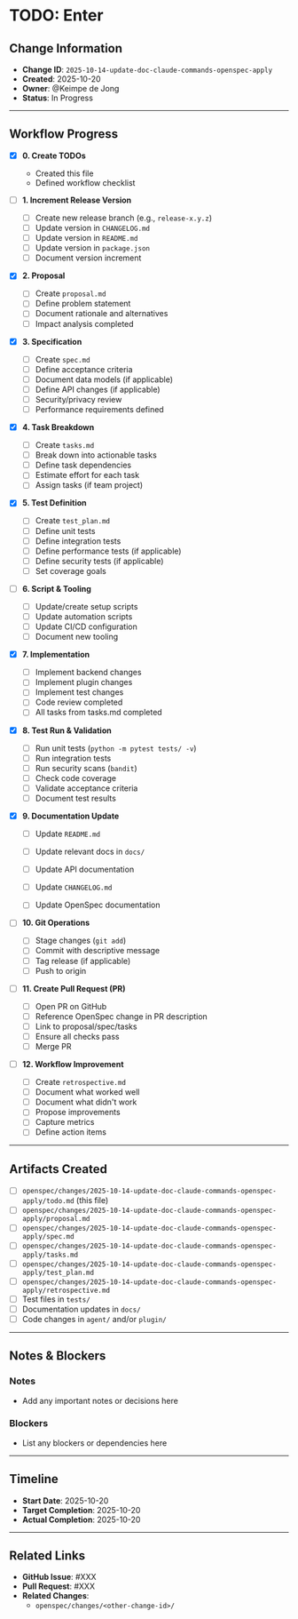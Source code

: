 # TODO: Enter

## Change Information
- **Change ID**: `2025-10-14-update-doc-claude-commands-openspec-apply`
- **Created**: 2025-10-20
- **Owner**: @Keimpe de Jong
- **Status**: In Progress

---

## Workflow Progress

- [x] **0. Create TODOs**
    - Created this file
    - Defined workflow checklist

- [ ] **1. Increment Release Version**
    - [ ] Create new release branch (e.g., `release-x.y.z`)
    - [ ] Update version in `CHANGELOG.md`
    - [ ] Update version in `README.md`
    - [ ] Update version in `package.json`
    - [ ] Document version increment

- [x] **2. Proposal**
    - [ ] Create `proposal.md`
    - [ ] Define problem statement
    - [ ] Document rationale and alternatives
    - [ ] Impact analysis completed

- [x] **3. Specification**
    - [ ] Create `spec.md`
    - [ ] Define acceptance criteria
    - [ ] Document data models (if applicable)
    - [ ] Define API changes (if applicable)
    - [ ] Security/privacy review
    - [ ] Performance requirements defined

- [x] **4. Task Breakdown**
    - [ ] Create `tasks.md`
    - [ ] Break down into actionable tasks
    - [ ] Define task dependencies
    - [ ] Estimate effort for each task
    - [ ] Assign tasks (if team project)

- [x] **5. Test Definition**
    - [ ] Create `test_plan.md`
    - [ ] Define unit tests
    - [ ] Define integration tests
    - [ ] Define performance tests (if applicable)
    - [ ] Define security tests (if applicable)
    - [ ] Set coverage goals

- [ ] **6. Script & Tooling**
    - [ ] Update/create setup scripts
    - [ ] Update automation scripts
    - [ ] Update CI/CD configuration
    - [ ] Document new tooling

- [x] **7. Implementation**
    - [ ] Implement backend changes
    - [ ] Implement plugin changes
    - [ ] Implement test changes
    - [ ] Code review completed
    - [ ] All tasks from tasks.md completed

- [x] **8. Test Run & Validation**
    - [ ] Run unit tests (`python -m pytest tests/ -v`)
    - [ ] Run integration tests
    - [ ] Run security scans (`bandit`)
    - [ ] Check code coverage
    - [ ] Validate acceptance criteria
    - [ ] Document test results

- [x] **9. Documentation Update**
    - [ ] Update `README.md`
    - [ ] Update relevant docs in `docs/`
    - [ ] Update API documentation
    - [ ] Update `CHANGELOG.md`
    - [ ] Update OpenSpec documentation


- [ ] **10. Git Operations**
    - [ ] Stage changes (`git add`)
    - [ ] Commit with descriptive message
    - [ ] Tag release (if applicable)
    - [ ] Push to origin

- [ ] **11. Create Pull Request (PR)**
    - [ ] Open PR on GitHub
    - [ ] Reference OpenSpec change in PR description
    - [ ] Link to proposal/spec/tasks
    - [ ] Ensure all checks pass
    - [ ] Merge PR

- [ ] **12. Workflow Improvement**
    - [ ] Create `retrospective.md`
    - [ ] Document what worked well
    - [ ] Document what didn't work
    - [ ] Propose improvements
    - [ ] Capture metrics
    - [ ] Define action items

---

## Artifacts Created

- [ ] `openspec/changes/2025-10-14-update-doc-claude-commands-openspec-apply/todo.md` (this file)
- [ ] `openspec/changes/2025-10-14-update-doc-claude-commands-openspec-apply/proposal.md`
- [ ] `openspec/changes/2025-10-14-update-doc-claude-commands-openspec-apply/spec.md`
- [ ] `openspec/changes/2025-10-14-update-doc-claude-commands-openspec-apply/tasks.md`
- [ ] `openspec/changes/2025-10-14-update-doc-claude-commands-openspec-apply/test_plan.md`
- [ ] `openspec/changes/2025-10-14-update-doc-claude-commands-openspec-apply/retrospective.md`
- [ ] Test files in `tests/`
- [ ] Documentation updates in `docs/`
- [ ] Code changes in `agent/` and/or `plugin/`

---

## Notes & Blockers

### Notes
- Add any important notes or decisions here

### Blockers
- List any blockers or dependencies here

---

## Timeline

- **Start Date**: 2025-10-20
- **Target Completion**: 2025-10-20
- **Actual Completion**: 2025-10-20

---

## Related Links

- **GitHub Issue**: #XXX
- **Pull Request**: #XXX
- **Related Changes**:
    - `openspec/changes/<other-change-id>/`
